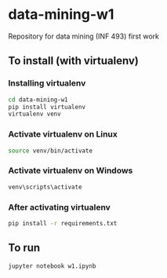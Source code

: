 # data-mining-w1
Repository for data mining (INF 493) first work

## To install (with virtualenv)

### Installing virtualenv
```sh
cd data-mining-w1
pip install virtualenv
virtualenv venv
```
### Activate virtualenv on Linux
```sh
source venv/bin/activate
```
### Activate virtualenv on Windows
```bat
venv\scripts\activate
```
### After activating virtualenv
```sh
pip install -r requirements.txt
```

## To run
```sh
jupyter notebook w1.ipynb
```

